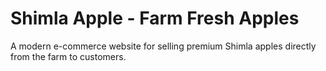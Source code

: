 # Shimla Apple - Farm Fresh Apples

A modern e-commerce website for selling premium Shimla apples directly from the farm to customers.
